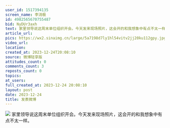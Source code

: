 ```yaml
---
user_id: 1517394135
screen_name: 李消极
id: 4982565670755487
bid: NyDUr3axh
text: 家里领导说这周末单位组织开会。今天发来现场照片，这会开的和我想象中有点不太一样。 
article_url: 
pics: https://wx2.sinaimg.cn/large/5a7198d7ly1hl54vitv2jj20ku112gpy.jpg
video_url: 
location: 
created_at: 2023-12-24T20:08:10
source: 微博轻享版
attitudes_count: 0
comments_count: 3
reposts_count: 0
topics: 
at_users: 
full_created_at: 2023-12-24 20:08:10
layout: post
date: 2023-12-24
title: 发表微博
---
```



![](https://wx2.sinaimg.cn/large/5a7198d7ly1hl54vitv2jj20ku112gpy.jpg)
家里领导说这周末单位组织开会。今天发来现场照片，这会开的和我想象中有点不太一样。 
